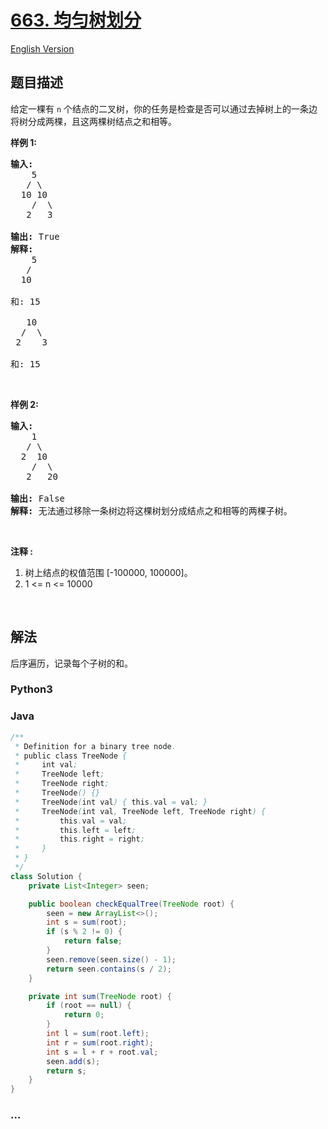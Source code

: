 # [663. 均匀树划分](https://leetcode.cn/problems/equal-tree-partition)

[English Version](/solution/0600-0699/0663.Equal%20Tree%20Partition/README_EN.md)

## 题目描述

<!-- 这里写题目描述 -->

<p>给定一棵有 <code>n</code> 个结点的二叉树，你的任务是检查是否可以通过去掉树上的一条边将树分成两棵，且这两棵树结点之和相等。</p>

<p><strong>样例 1:</strong></p>

<pre><strong>输入:</strong>     
    5
   / \
  10 10
    /  \
   2   3

<strong>输出:</strong> True
<strong>解释:</strong> 
    5
   / 
  10
      
和: 15

   10
  /  \
 2    3

和: 15
</pre>

<p>&nbsp;</p>

<p><strong>样例 2:</strong></p>

<pre><strong>输入:</strong>     
    1
   / \
  2  10
    /  \
   2   20

<strong>输出:</strong> False
<strong>解释:</strong> 无法通过移除一条树边将这棵树划分成结点之和相等的两棵子树。
</pre>

<p>&nbsp;</p>

<p><strong>注释 :</strong></p>

<ol>
	<li>树上结点的权值范围 [-100000, 100000]。</li>
	<li>1 &lt;= n &lt;= 10000</li>
</ol>

<p>&nbsp;</p>

## 解法

<!-- 这里可写通用的实现逻辑 -->

后序遍历，记录每个子树的和。

<!-- tabs:start -->

### **Python3**

<!-- 这里可写当前语言的特殊实现逻辑 -->



### **Java**

<!-- 这里可写当前语言的特殊实现逻辑 -->

```java
/**
 * Definition for a binary tree node.
 * public class TreeNode {
 *     int val;
 *     TreeNode left;
 *     TreeNode right;
 *     TreeNode() {}
 *     TreeNode(int val) { this.val = val; }
 *     TreeNode(int val, TreeNode left, TreeNode right) {
 *         this.val = val;
 *         this.left = left;
 *         this.right = right;
 *     }
 * }
 */
class Solution {
    private List<Integer> seen;

    public boolean checkEqualTree(TreeNode root) {
        seen = new ArrayList<>();
        int s = sum(root);
        if (s % 2 != 0) {
            return false;
        }
        seen.remove(seen.size() - 1);
        return seen.contains(s / 2);
    }

    private int sum(TreeNode root) {
        if (root == null) {
            return 0;
        }
        int l = sum(root.left);
        int r = sum(root.right);
        int s = l + r + root.val;
        seen.add(s);
        return s;
    }
}
```









### **...**

```

```


